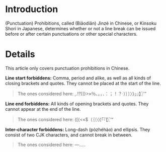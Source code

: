 # Introduction #

(Punctuation) Prohibitions, called (Biǎodiǎn) Jìnzé in Chinese, or Kinsoku Shori in Japanese, determines whether or not a line break can be issued before or after certain punctuations or other special characters.


# Details #

This article only covers punctuation prohibitions in Chinese.

**Line start forbiddens:** Comma, period and alike, as well as all kinds of closing brackets and quotes. They cannot be placed at the start of the line.

> The ones considered here: ,.!?)]}>»％、。，．：；！？·）｝〕〉》」』】〗’”

**Line end forbiddens:** All kinds of opening brackets and quotes. They cannot appear at the end of the line.

> The ones considered here: ([{<«$（｛〔〈《「『【〖‘“

**Inter-character forbiddens:** Long-dash (pòzhéhào) and ellipsis. They consist of two CJK characters, and cannot break in between.

> The ones considered here: —…‥